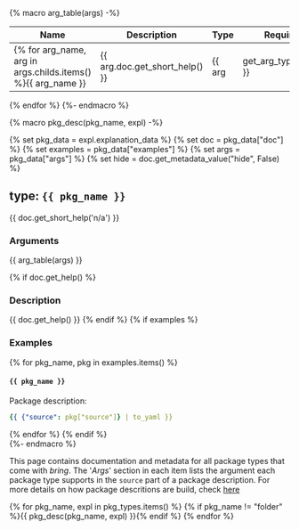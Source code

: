 {% macro arg_table(args) -%}

Name | Description | Type | Required | Default
-----|-------------|------|----------|--------
{% for arg_name, arg in args.childs.items() %}{{ arg_name }} | {{ arg.doc.get_short_help() }} | {{ arg | get_arg_type_string }} | {{ "yes" if arg.required else "no" }} | {{ "" if not arg.default else arg.default }}
{% endfor %}
{%- endmacro %}

{% macro pkg_desc(pkg_name, expl) -%}

{% set pkg_data = expl.explanation_data %}
{% set doc = pkg_data["doc"] %}
{% set examples = pkg_data["examples"] %}
{% set args = pkg_data["args"] %}
{% set hide = doc.get_metadata_value("hide", False) %}
## type: **``{{ pkg_name }}``**

{{ doc.get_short_help('n/a') }}

### Arguments

{{ arg_table(args) }}

{% if doc.get_help() %}
### Description

{{ doc.get_help() }}
{% endif %}
{% if examples %}

### Examples
{% for pkg_name, pkg in examples.items() %}

#### ``{{ pkg_name }}``

Package description:

```yaml
{{ {"source": pkg["source"]} | to_yaml }}
```
{% endfor %}
{% endif %}  
{%- endmacro %}

This page contains documentation and metadata for all package types that come with *bring*. The '*Args*' section in each item lists the argument each package type supports in the ``source`` part of a package description. For more details on how package descritions are build, check [here](/documentation/packages/package_description)

{% for pkg_name, expl in pkg_types.items() %}
{% if pkg_name != "folder" %}{{ pkg_desc(pkg_name, expl) }}{% endif %}
{% endfor %}
